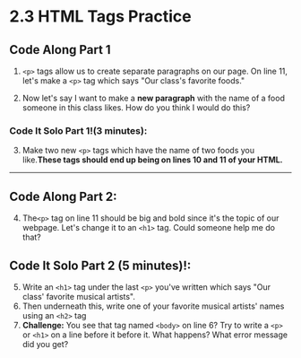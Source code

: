 # 2.3 HTML Tags Practice 


## Code Along Part 1

1. `<p>` tags allow us to create separate paragraphs on our page. On line 11, let's make a `<p>` tag which says "Our class's favorite foods."

2. Now let's say I want to make a **new paragraph** with the name of a food someone in this class likes. How do you think I would do this?

### Code It Solo Part 1!(3 minutes):
3. Make two new `<p>` tags which have the name of two foods you like.**These tags should end up being on lines 10 and 11 of your HTML.**

--- 

## Code Along Part 2:

4. The`<p>` tag on line 11 should be big and bold since it's the topic of our webpage. Let's change it to an `<h1>` tag. Could someone help me do that?

## Code It Solo Part 2 (5 minutes)!:

5. Write an `<h1>` tag under the last `<p>` you've written which says "Our class' favorite musical artists". 
6. Then underneath this, write one of your favorite musical artists' names using an `<h2>` tag
7. **Challenge:** You see that tag named `<body>` on line 6? Try to write a `<p>` or `<h1>` on a line before it before it. What happens? What error message did you get?